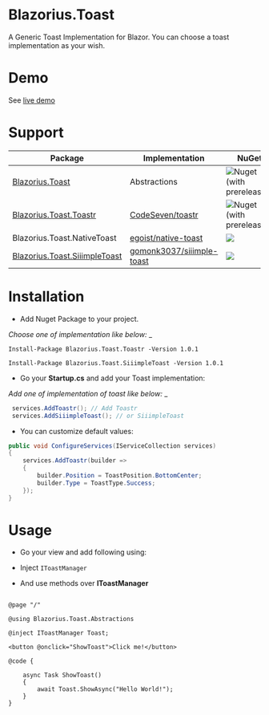 # Blazorius.Toast
A Generic Toast Implementation for Blazor. You can choose a toast implementation as your wish.

# Demo
See [live demo](https://enisn.github.io/Blazor.Toast-demo/)

# Support

| Package | Implementation | NuGet |
| --- | --- | --- |
| [Blazorius.Toast](https://www.nuget.org/packages/Blazorius.Toast/) | Abstractions | ![Nuget (with prereleases)](https://img.shields.io/nuget/vpre/Blazorius.Toast?logo=nuget) |
| [Blazorius.Toast.Toastr](https://www.nuget.org/packages/Blazorius.Toast.Toastr/) | [CodeSeven/toastr](/CodeSeven/toastr) | ![Nuget (with prereleases)](https://img.shields.io/nuget/vpre/Blazorius.Toast.Toastr?logo=nuget) |
| Blazorius.Toast.NativeToast | [egoist/native-toast](/egoist/native-toast) | ![](https://img.shields.io/nuget/vpre/Blazorius.Toast.NativeToast?logo=nuget) |
| [Blazorius.Toast.SiiimpleToast](https://www.nuget.org/packages/Blazorius.Toast.SiiimpleToast/) | [gomonk3037/siiimple-toast](/gomonk3037/siiimple-toast) | ![](https://img.shields.io/nuget/vpre/Blazorius.Toast.SiiimpleToast?logo=nuget) |



# Installation

- Add Nuget Package to your project.

_Choose one of implementation like below:_
_
```
Install-Package Blazorius.Toast.Toastr -Version 1.0.1
```

```
Install-Package Blazorius.Toast.SiiimpleToast -Version 1.0.1
```

- Go your **Startup.cs** and add your Toast implementation:

_Add one of implementation of toast like below:_
_
```csharp
 services.AddToastr(); // Add Toastr
 services.AddSiiimpleToast(); // or SiiimpleToast
```

- You can customize default values:


```csharp 
public void ConfigureServices(IServiceCollection services)
{
    services.AddToastr(builder =>
    {
        builder.Position = ToastPosition.BottomCenter;
        builder.Type = ToastType.Success;
    });
}
```


# Usage

- Go your view and add following using:

- Inject `IToastManager`

- And use methods over **IToastManager**


```razor

@page "/"

@using Blazorius.Toast.Abstractions

@inject IToastManager Toast;

<button @onclick="ShowToast">Click me!</button>

@code {

    async Task ShowToast()
    {
        await Toast.ShowAsync("Hello World!");
    }
}
```



